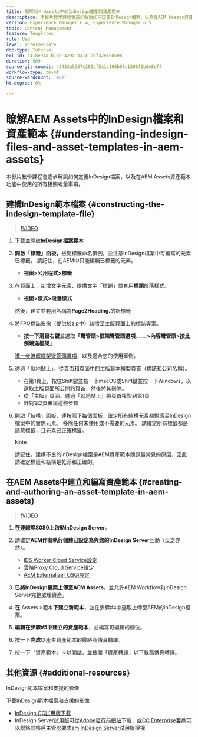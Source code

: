 ```yaml
---
title: 瞭解AEM Assets中的InDesign檔案和資產範本
description: 本影片教學課程會逐步解說如何定義InDesign檔案，以及在AEM Assets資產範本功能中使用的所有相關考量事項。
version: Experience Manager 6.4, Experience Manager 6.5
topic: Content Management
feature: Templates
role: User
level: Intermediate
doc-type: Tutorial
exl-id: c418e94a-b18e-429a-b41c-2bf32e158598
duration: 909
source-git-commit: 48433a5367c281cf5a1c106b08a1306f1b0e8ef4
workflow-type: tm+mt
source-wordcount: '482'
ht-degree: 0%

---
```


# 瞭解AEM Assets中的InDesign檔案和資產範本 {#understanding-indesign-files-and-asset-templates-in-aem-assets}

本影片教學課程會逐步解說如何定義InDesign檔案，以及在AEM Assets資產範本功能中使用的所有相關考量事項。

## 建構InDesign範本檔案 {#constructing-the-indesign-template-file}

>[!VIDEO](https://video.tv.adobe.com/v/19293?quality=12&learn=on)

1. 下載並開啟&#x200B;[**InDesign檔案範本**](assets/asset-templates-tutorial-video--supporting-files.zip)
2. **開啟「標籤」面板，**&#x200B;檢閱標籤命名慣例，並注意InDesign檔案中可編寫的元素已標籤。 請記住，在AEM中只能編輯已標籤的元素。

   * **視窗>公用程式>標籤**

3. 在頁面上，新增文字元素、提供文字「標題」並套用&#x200B;**標題**&#x200B;段落樣式。

   * **視窗>樣式>段落樣式**

   然後，建立並套用名稱為&#x200B;**Page2Heading.**&#x200B;的新標籤

4. 將FPO標誌影像（[提供於zip](assets/asset-templates-tutorial-video--supporting-files.zip)中）新增至主版頁面上的標誌專案。

   * **按一下滑鼠右鍵**&#x200B;並選取&#x200B;**「彎管頭>框架彎管頭選項…… >內容彎管頭>按比例填滿框架」**

   [進一步瞭解框架彎管頭選項](https://helpx.adobe.com/tw/indesign/using/frames-objects.html#fitting_objects_to_frames)，以及適合您的使用案例。

5. 透過「就地貼上」，從頁面和頁面中的主版範本複製頁首（標誌和公司名稱）。

   * 在第1頁上，按住Shift鍵並按一下macOS或Shift鍵並按一下Windows，以選取主版頁面所公開的頁首，然後將其刪除。
   * 從「主版」頁面，透過「就地貼上」將頁首複製到第1頁
   * 針對第2頁重複這些步驟

6. 開啟「結構」面板，連按兩下每個面板，確定所有結構元素都對應至InDesign檔案中的實際元素。 移除任何未使用或不需要的元素。 請確定所有標籤都是語意標籤，且元素已正確標籤。

   >[!NOTE]
   >
   >請記住，建構不良的InDesign檔案是AEM資產範本問題最常見的原因，因此請確定標籤和結構是乾淨和正確的。

## 在AEM Assets中建立和編寫資產範本 {#creating-and-authoring-an-asset-template-in-aem-assets}

>[!VIDEO](https://video.tv.adobe.com/v/19294?quality=12&learn=on)

1. **在連線埠8080上啟動InDesign Server**。
2. 請確定&#x200B;**AEM作者執行個體已設定為與您的InDesign Server**&#x200B;互動（反之亦然）。

   * [IDS Worker Cloud Service設定](http://localhost:4502/etc/cloudservices/proxy/ids.html)
   * [雲端Proxy Cloud Service設定](http://localhost:4502/etc/cloudservices/proxy.html)
   * [AEM Externalizer OSGi設定](http://localhost:4502/system/console/configMgr)

3. **已將InDesign檔案上傳至AEM Assets**，並允許AEM Workflow和InDesign Server完整處理資產。
4. **在** Assets >範本&#x200B;**下建立新範本**，並在步驟#4中選取上傳至AEM的InDesign檔案。
5. **編輯在步驟#5中建立的資產範本**，並編寫可編輯的欄位。
6. 按一下&#x200B;**完成**&#x200B;以產生資產範本的最終高傳真轉譯。
7. 按一下「資產範本」卡以開啟，並檢閱「資產轉譯」以下載高傳真轉譯。

## 其他資源 {#additional-resources}

InDesign範本檔案和支援的影像

下載[InDesign範本檔案和支援的影像](assets/asset-templates-tutorial-video--supporting-files-1.zip)

* [InDesign CC試用版下載](https://creative.adobe.com/products/download/indesign)
* InDesign Server試用版可從[Adobe發行前網站](https://www.adobeprerelease.com/)下載，或[CC Enterprise客戶可以聯絡其帳戶主管以要求am InDesign Server試用版授權](https://www.adobe.com/products/indesignserver/faq.html)
